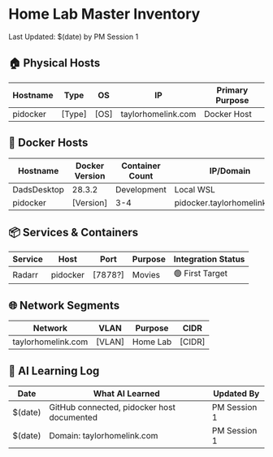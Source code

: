 # Home Lab Master Inventory
Last Updated: $(date) by PM Session 1

## 🏠 Physical Hosts
| Hostname | Type | OS | IP | Primary Purpose |
|----------|------|----|----|-----------------|
| pidocker | [Type] | [OS] | taylorhomelink.com | Docker Host |

## 🐳 Docker Hosts  
| Hostname | Docker Version | Container Count | IP/Domain |
|----------|---------------|-----------------|-----------|
| DadsDesktop | 28.3.2 | Development | Local WSL |
| pidocker | [Version] | 3-4 | pidocker.taylorhomelink.com |

## 📦 Services & Containers
| Service | Host | Port | Purpose | Integration Status |
|---------|------|------|---------|-------------------|
| Radarr | pidocker | [7878?] | Movies | 🟢 First Target |

## 🌐 Network Segments
| Network | VLAN | Purpose | CIDR |
|---------|------|---------|------|
| taylorhomelink.com | [VLAN] | Home Lab | [CIDR] |

## 📝 AI Learning Log
| Date | What AI Learned | Updated By |
|------|----------------|------------|
| $(date) | GitHub connected, pidocker host documented | PM Session 1 |
| $(date) | Domain: taylorhomelink.com | PM Session 1 |

